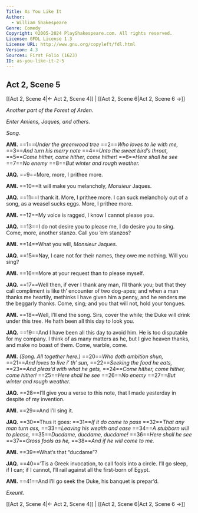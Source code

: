 ```yaml
---
Title: As You Like It
Author: 
  - William Shakespeare
Genre: Comedy
Copyright: ©2005-2024 PlayShakespeare.com. All rights reserved.
License: GFDL License 1.3
License URL: http://www.gnu.org/copyleft/fdl.html
Version: 4.3
Sources: First Folio (1623)
ID: as-you-like-it-2-5
---
```


## Act 2, Scene 5
[[Act 2, Scene 4|← Act 2, Scene 4]] | [[Act 2, Scene 6|Act 2, Scene 6 →]]

*Another part of the Forest of Arden.*

*Enter Amiens, Jaques, and others.*

*Song.*

**AMI.**
==1==*Under the greenwood tree*
==2==*Who loves to lie with me,*
==3==*And turn his merry note*
==4==*Unto the sweet bird’s throat,*
==5==*Come hither, come hither, come hither!*
==6==*Here shall he see*
==7==*No enemy*
==8==*But winter and rough weather.*

**JAQ.**
==9==More, more, I prithee more.

**AMI.**
==10==It will make you melancholy, *Monsieur* Jaques.

**JAQ.**
==11==I thank it. More, I prithee more. I can suck melancholy out of a song, as a weasel sucks eggs. More, I prithee more.

**AMI.**
==12==My voice is ragged, I know I cannot please you.

**JAQ.**
==13==I do not desire you to please me, I do desire you to sing. Come, more, another stanzo. Call you ’em stanzos?

**AMI.**
==14==What you will, *Monsieur* Jaques.

**JAQ.**
==15==Nay, I care not for their names, they owe me nothing. Will you sing?

**AMI.**
==16==More at your request than to please myself.

**JAQ.**
==17==Well then, if ever I thank any man, I’ll thank you; but that they call compliment is like th’ encounter of two dog-apes; and when a man thanks me heartily, methinks I have given him a penny, and he renders me the beggarly thanks. Come, sing; and you that will not, hold your tongues.

**AMI.**
==18==Well, I’ll end the song. Sirs, cover the while; the Duke will drink under this tree. He hath been all this day to look you.

**JAQ.**
==19==And I have been all this day to avoid him. He is too disputable for my company. I think of as many matters as he, but I give heaven thanks, and make no boast of them. Come, warble, come.

**AMI.**
*(Song. All together here.)*
==20==*Who doth ambition shun,*
==21==*And loves to live i’ th’ sun,*
==22==*Seeking the food he eats,*
==23==*And pleas’d with what he gets,*
==24==*Come hither, come hither, come hither!*
==25==*Here shall he see*
==26==*No enemy*
==27==*But winter and rough weather.*

**JAQ.**
==28==I’ll give you a verse to this note, that I made yesterday in despite of my invention.

**AMI.**
==29==And I’ll sing it.

**JAQ.**
==30==Thus it goes:
==31==*If it do come to pass*
==32==*That any man turn ass,*
==33==*Leaving his wealth and ease*
==34==*A stubborn will to please,*
==35==*Ducdame, ducdame, ducdame!*
==36==*Here shall he see*
==37==*Gross fools as he,*
==38==*And if he will come to me.*

**AMI.**
==39==What’s that “ducdame”?

**JAQ.**
==40==’Tis a Greek invocation, to call fools into a circle. I’ll go sleep, if I can; if I cannot, I’ll rail against all the first-born of Egypt.

**AMI.**
==41==And I’ll go seek the Duke, his banquet is prepar’d.

*Exeunt.*

[[Act 2, Scene 4|← Act 2, Scene 4]] | [[Act 2, Scene 6|Act 2, Scene 6 →]]